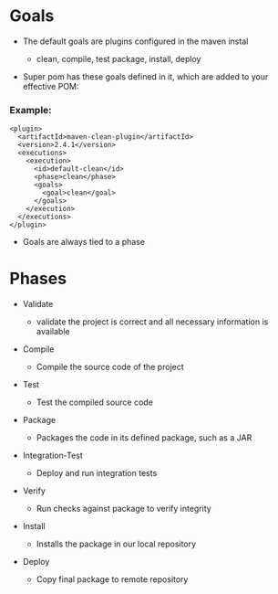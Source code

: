 # Goals

- The default goals are plugins configured in the maven instal
  - clean, compile, test package, install, deploy

- Super pom has these goals defined in it, which are added to your effective POM:

### Example:
```
<plugin>
  <artifactId>maven-clean-plugin</artifactId>
  <version>2.4.1</version>
  <executions>
    <execution>
      <id>default-clean</id>
      <phase>clean</phase>
      <goals>
        <goal>clean</goal>
      </goals>
    </execution>
  </executions>
</plugin>
```

- Goals are always tied to a phase

# Phases

- Validate
  - validate the project is correct and all necessary information is available

- Compile
  - Compile the source code of the project

- Test
  - Test the compiled source code

- Package
  - Packages the code in its defined package, such as a JAR

- Integration-Test
  - Deploy and run integration tests

- Verify
   - Run checks against package to verify integrity

- Install  
  - Installs the package in our local repository

- Deploy
  - Copy final package to remote repository
